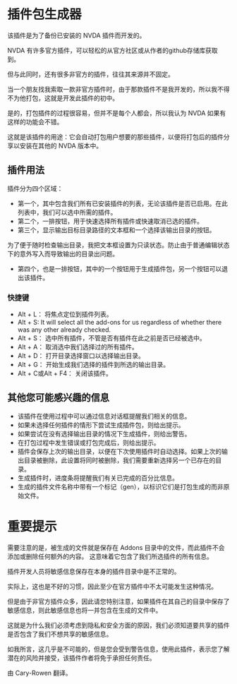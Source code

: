 # 插件包生成器

该插件是为了备份已安装的 NVDA 插件而开发的。

NVDA 有许多官方插件，可以轻松的从官方社区或从作者的github存储库获取到。

但与此同时，还有很多非官方的插件，往往其来源并不固定。

当一个朋友找我索取一款非官方插件时，由于那款插件不是我开发的，所以我不得不为他打包，这就是开发此插件的初中。

是的，打包插件的过程很容易，但并不是每个人都会，所以我认为 NVDA 如果有这样的功能会不错。

这就是该插件的用途：它会自动打包用户想要的那些插件，以便将打包后的插件分享以安装在其他的 NVDA 版本中。

## 插件用法

插件分为四个区域：

* 第一个，其中包含我们所有已安装插件的列表，无论该插件是否已启用。在此列表中，我们可以选中所需的插件。
* 第二个，一排按钮，用于快速选择所有插件或快速取消已选的插件。
* 第三个，显示输出目标目录路径的文本框和一个选择该输出目录的按钮。

为了便于随时检查输出目录，我把文本框设置为只读状态。防止由于普通编辑状态下的意外写入而导致输出的目录出问题。

* 第四个，也是一排按钮，其中的一个按钮用于生成插件包，另一个按钮可以退出该插件。

### 快捷键

* Alt + L： 将焦点定位到插件列表。
* Alt + S: It will select all the add-ons for us regardless of whether there was any other already checked.
* Alt + S： 选中所有插件，不管是否有插件在此之前是否已经被选中。
* Alt + A： 取消选中我们选择过的所有插件。
* Alt + D： 打开目录选择窗口以选择输出目录。
* Alt + G： 开始生成我们选择的插件到所选的输出目录。
* Alt + C或Alt + F4： 关闭该插件。

## 其他您可能感兴趣的信息

* 该插件在使用过程中可以通过信息对话框提醒我们相关的信息。
* 如果未选择任何插件的情形下尝试生成插件包，则给出提示。
* 如果尝试在没有选择输出目录的情况下生成插件，则给出警告。
* 在打包过程中发生错误或打包完成后，则给出提示。
* 插件会保存上次的输出目录，以便在下次使用插件时自动选择。如果上次的输出目录被删除，此设置将同时被删除，我们需要重新选择另一个已存在的目录。
* 生成插件时，进度条将提醒我们有关已完成的百分比信息。
* 生成的插件文件名称中带有一个标记（gen），以标识它们是打包生成的而非原始文件。

# 重要提示

需要注意的是，被生成的文件就是保存在 Addons 目录中的文件，而此插件不会添加或删除任何额外的内容。
这意味着它包含了我们所选插件的所有信息。

插件开发人员将敏感信息保存在本身的插件目录中是不正常的。

实际上，这也是不好的习惯，因此至少在官方插件中不太可能发生这种情况。

但是由于非官方插件众多，因此请您特别注意，如果插件在其自己的目录中保存了敏感信息，则此敏感信息也将一并包含在生成的文件中。

这就是为什么我们必须考虑到隐私和安全方面的原因，我们必须知道要共享的插件是否包含了我们不想共享的敏感信息。

如我所言，这几乎是不可能的，但是您会受到警告信息，使用此插件，表示您了解潜在的风险并接受，该插件作者将免于承担任何责任。

由 Cary-Rowen 翻译。